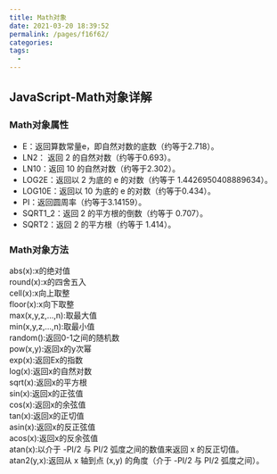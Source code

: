```yaml
---
title: Math对象
date: 2021-03-20 18:39:52
permalink: /pages/f16f62/
categories:
tags:
  - 
---
```

## JavaScript-Math对象详解

### Math对象属性
* E：返回算数常量e，即自然对数的底数（约等于2.718）。
* LN2： 返回 2 的自然对数（约等于0.693）。
* LN10：返回 10 的自然对数（约等于2.302）。
* LOG2E：返回以 2 为底的 e 的对数（约等于 1.4426950408889634）。
* LOG10E：返回以 10 为底的 e 的对数（约等于0.434）。
* PI：返回圆周率（约等于3.14159）。
* SQRT1_2：返回 2 的平方根的倒数（约等于 0.707）。
* SQRT2：返回 2 的平方根（约等于 1.414）。

### Math对象方法

abs(x):x的绝对值  
round(x):x的四舍五入  
cell(x):x向上取整  
floor(x):x向下取整  
max(x,y,z,...,n):取最大值  
min(x,y,z,...,n):取最小值  
random():返回0-1之间的随机数  
pow(x,y):返回x的y次幂  
exp(x):返回Ex的指数  
log(x):返回x的自然对数  
sqrt(x):返回x的平方根  
sin(x):返回x的正弦值  
cos(x):返回x的余弦值  
tan(x):返回x的正切值  
asin(x):返回x的反正弦值  
acos(x):返回x的反余弦值  
atan(x):以介于 -PI/2 与 PI/2 弧度之间的数值来返回 x 的反正切值。  
atan2(y,x):返回从 x 轴到点 (x,y) 的角度（介于 -PI/2 与 PI/2 弧度之间）。  